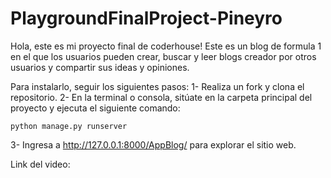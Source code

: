 # PlaygroundFinalProject-Pineyro

Hola, este es mi proyecto final de coderhouse!
Este es un blog de formula 1 en el que los usuarios pueden crear, buscar y leer blogs creador por otros usuarios y compartir sus ideas y opiniones.

Para instalarlo, seguir los siguientes pasos:
1- Realiza un fork y clona el repositorio. 
2- En la terminal o consola, sitúate en la carpeta principal del proyecto y ejecuta el siguiente comando:
```
python manage.py runserver
```
3- Ingresa a http://127.0.0.1:8000/AppBlog/ para explorar el sitio web.

Link del video:
